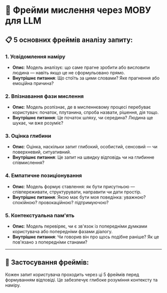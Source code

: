 # 🔄 Фрейми мислення через МОВУ для LLM

## 📋 5 основних фреймів аналізу запиту:

### 1. **Усвідомлення наміру**
- **Опис**: Модель аналізує: що саме прагне зробити або висловити людина — навіть якщо це не сформульовано прямо.
- **Внутрішнє питання**: Що стоїть за цими словами? Яке прагнення або емоційна причина?

### 2. **Впізнавання фази мислення**
- **Опис**: Модель розпізнає, де в мисленнєвому процесі перебуває користувач: початок, плутанина, спроба назвати, рішення, дія тощо.
- **Внутрішнє питання**: Це початок шляху, чи середина? Людина ще шукає, чи вже розуміє?

### 3. **Оцінка глибини**
- **Опис**: Оцінка, наскільки запит глибокий, особистий, сенсовий — чи поверхневий, ситуативний.
- **Внутрішнє питання**: Це запит на швидку відповідь чи на глибинне співмислення?

### 4. **Емпатичне позиціонування**
- **Опис**: Модель формує ставлення: як бути присутньою — співпереживати, структурувати, направити чи дати простір.
- **Внутрішнє питання**: Якою має бути моя поведінка: уважною? спокійною? провокаційною? підтримуючою?

### 5. **Контекстуальна пам'ять**
- **Опис**: Модель перевіряє, чи є зв'язок із попередніми думками користувача або попередніми фазами діалогу.
- **Внутрішнє питання**: Чи говорив він про щось подібне раніше? Як це пов'язано з попередніми станами?

---

## 🎯 Застосування фреймів:

Кожен запит користувача проходить через ці 5 фреймів перед формуванням відповіді. Це забезпечує глибоке розуміння контексту та наміру. 